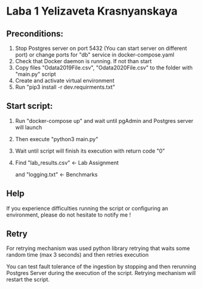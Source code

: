 # Laba 1 Yelizaveta Krasnyanskaya

## Preconditions:

1. Stop Postgres server on port 5432 (You can start server on different port) or change ports for "db" service in docker-compose.yaml
2. Check that Docker daemon is running. If not than start
3. Copy files "Odata2019File.csv", "Odata2020File.csv" to the folder with "main.py" script
4. Create and activate virtual environment
5. Run "pip3 install -r dev.requirments.txt"

## Start script:

1. Run "docker-compose up" and wait until pgAdmin and Postgres server will launch
2. Then execute "python3 main.py"
3. Wait until script will finish its execution with return code "0"
4. Find "lab_results.csv" <- Lab Assignment

   and "logging.txt"     <- Benchmarks


## Help

If you experience difficulties running the script or configuring an environment, please do not hesitate to notify me !
 
## Retry

For retrying mechanism was used python library retrying that waits some random time (max 3 seconds)
and then retries execution

You can test fault tolerance of the ingestion by stopping and then rerunning Postgres Server during the execution
of the script. Retrying mechanism will restart the script. 
